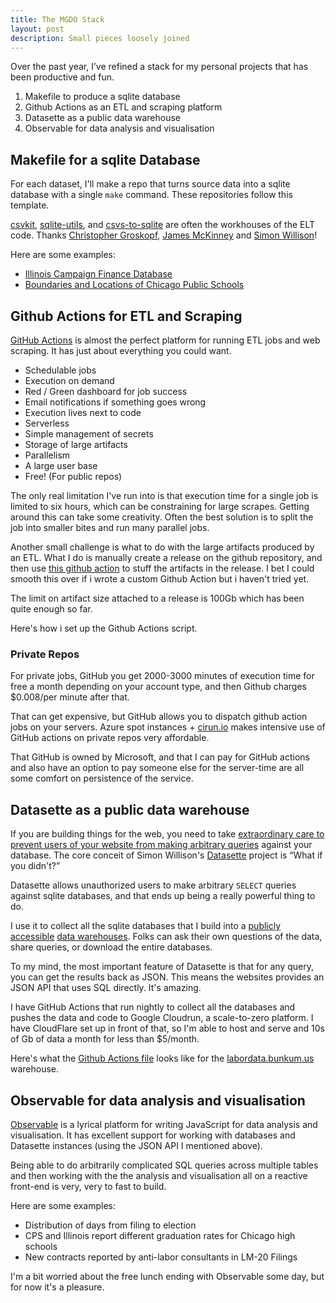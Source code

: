 ```yaml
---
title: The MGDO Stack
layout: post
description: Small pieces loosely joined
---
```


Over the past year, I’ve refined a stack for my personal projects that has been productive and fun.

1. Makefile to produce a sqlite database
2. Github Actions as an ETL and scraping platform
3. Datasette as a public data warehouse
4. Observable for data analysis and visualisation 

## Makefile for a sqlite Database
For each dataset, I'll make a repo that turns source data into a sqlite database with a single `make` command. These repositories follow this template. 

[csvkit](https://csvkit.readthedocs.io/en/latest/), [sqlite-utils](https://sqlite-utils.datasette.io/en/stable/), and [csvs-to-sqlite](https://pypi.org/project/csvs-to-sqlite/) are often the workhouses of the ELT code. Thanks [Christopher Groskopf](https://twitter.com/onyxfish), [James McKinney](http://www.jamespetermckinney.com/) and [Simon Willison](https://fedi.simonwillison.net/@simon)!

Here are some examples:
* [Illinois Campaign Finance Database](https://github.com/fgregg/ilcampaigncash)
* [Boundaries and Locations of Chicago Public Schools](https://github.com/Chicago-Data-Collaborative-Schools/locations-boundaries)

## Github Actions for ETL and Scraping
[GitHub Actions](https://docs.github.com/en/actions/learn-github-actions/understanding-github-actions) is almost the perfect platform for running ETL jobs and web scraping. It has just about everything you could want.

* Schedulable jobs
* Execution on demand
* Red / Green dashboard for job success
* Email notifications if something goes wrong
* Execution lives next to code
* Serverless
* Simple management of secrets
* Storage of large artifacts
* Parallelism
* A large user base
* Free! (For public repos)

The only real limitation I've run into is that execution time for a single job is limited to six hours, which can be constraining for large scrapes. Getting around this can take some creativity. Often the best solution is to split the job into smaller bites and run many parallel jobs.

Another small challenge is what to do with the large artifacts produced by an ETL. What I do is manually create a release on the github repository, and then use [this github action](https://github.com/WebFreak001/deploy-nightly) to stuff the artifacts in the release. I bet I could smooth this over if i wrote a custom Github Action but i haven't tried yet.

The limit on artifact size attached to a release is 100Gb which has been quite enough so far.

Here's how i set up the Github Actions script.

### Private Repos
For private jobs, GitHub you get 2000-3000 minutes of execution time for free a month depending on your account type, and then Github charges $0.008/per minute  after that. 

That can get expensive, but GitHub allows you to dispatch github action jobs on your servers. Azure spot instances + [cirun.io](https://cirun.io/) makes intensive use of GitHub actions on private repos very affordable.

That GitHub is owned by Microsoft, and that  I can pay for GitHub actions and also have an option to pay someone else for the server-time are all some comfort on persistence of the service.

## Datasette as a public data warehouse
If you are building things for the web, you need to take [extraordinary care to prevent users of your website from making arbitrary queries](https://en.wikipedia.org/wiki/SQL_injection) against your database. The core conceit of Simon Willison's [Datasette](https://datasette.io/) project is “What if you didn't?”

Datasette allows unauthorized users to make arbitrary `SELECT` queries against sqlite databases, and that ends up being a really powerful thing to do. 

I use it to collect all the sqlite databases that I build into a [publicly](https://labordata.bunkum.us) [accessible](https://puddle.bunkum.us) [data warehouses](https://data.thefoiabakery.org). Folks can ask their own questions of the data, share queries, or download the entire databases.

To my mind, the most important feature of Datasette is that for any query, you can get the results back as JSON. This means the websites provides an JSON API that uses SQL directly. It's amazing.

I have GitHub Actions that run nightly to collect all the databases and pushes the data and code to Google Cloudrun, a scale-to-zero platform. I have CloudFlare set up in front of that, so I'm able to host and serve and 10s of Gb of data a month for less than $5/month.

Here's what the [Github Actions file](https://github.com/labordata/warehouse/blob/main/.github/workflows/build.yml) looks like for the [labordata.bunkum.us](https://labordata.bunkum.us) warehouse.

## Observable for data analysis and visualisation
[Observable](https://observablehq.com) is a lyrical platform for writing JavaScript for data analysis and visualisation. It has excellent support for working with databases and Datasette instances (using the JSON API I mentioned above).

Being able to do arbitrarily complicated SQL queries across multiple tables and then working with the the analysis and visualisation all on a reactive front-end is very, very to fast to build.

Here are some examples:

* Distribution of days from filing to election
* CPS and Illinois report different graduation rates for Chicago high schools
* New contracts reported by anti-labor consultants in LM-20 Filings

I'm a bit worried about the free lunch ending with Observable some
day, but for now it's a pleasure.


